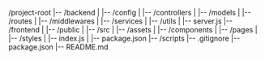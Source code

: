 /project-root
|-- /backend
|   |-- /config
|   |-- /controllers
|   |-- /models
|   |-- /routes
|   |-- /middlewares
|   |-- /services
|   |-- /utils
|   |-- server.js
|-- /frontend
|   |-- /public
|   |-- /src
|       |-- /assets
|       |-- /components
|       |-- /pages
|       |-- /styles
|       |-- index.js
|   |-- package.json
|-- /scripts
|-- .gitignore
|-- package.json
|-- README.md
